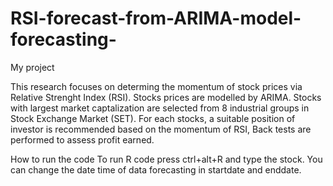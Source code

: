 # RSI-forecast-from-ARIMA-model-forecasting-
My project


This research focuses on determing the momentum of stock prices via Relative Strenght Index (RSI). Stocks prices are modelled by ARIMA. Stocks with largest market captalization are selected from 8 industrial groups in Stock Exchange Market (SET). For each stocks, a suitable position of investor is recommended based on the momentum of RSI, Back tests are performed to assess profit earned.


How to run the code
    To run R code press ctrl+alt+R and type the stock. You can change the date time of data forecasting in startdate and enddate. 


